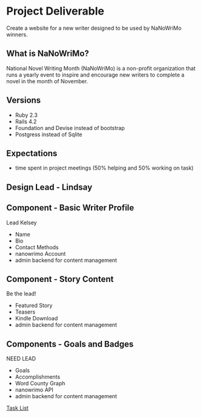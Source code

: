 # Project Deliverable
Create a website for a new writer designed to be used by NaNoWriMo winners.

## What is NaNoWriMo?
National Novel Writing Month (NaNoWriMo) is a non-profit organization that runs a yearly event to inspire and encourage new writers to complete a novel in the month of November.

## Versions
- Ruby 2.3
- Rails 4.2
- Foundation and Devise instead of bootstrap
- Postgress instead of Sqlite
 
## Expectations
- time spent in project meetings (50% helping and 50% working on task)

## Design Lead - Lindsay

## Component - Basic Writer Profile
Lead Kelsey
- Name
- Bio
- Contact Methods
- nanowrimo Account
- admin backend for content management

## Component - Story Content
Be the lead!
- Featured Story
- Teasers
- Kindle Download
- admin backend for content management

## Components - Goals and Badges
NEED LEAD
- Goals
- Accomplishments
- Word County Graph
- nanowrimo API
- admin backend for content management

[Task List](https://gist.github.com/veronicacannon/60ce9d0212430147befb)


